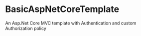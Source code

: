 # BasicAspNetCoreTemplate
An Asp.Net Core MVC template with Authentication and custom Authorization policy
